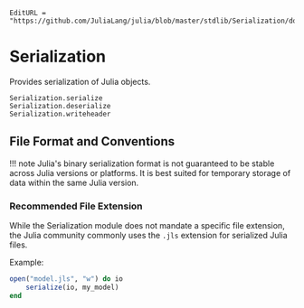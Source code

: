 ```@meta
EditURL = "https://github.com/JuliaLang/julia/blob/master/stdlib/Serialization/docs/src/index.md"
```

# Serialization

Provides serialization of Julia objects.

```@docs
Serialization.serialize
Serialization.deserialize
Serialization.writeheader
```
## File Format and Conventions

!!! note
    Julia's binary serialization format is not guaranteed to be stable across Julia versions or platforms.
    It is best suited for temporary storage of data within the same Julia version.

### Recommended File Extension

While the Serialization module does not mandate a specific file extension, the Julia community commonly uses the `.jls` extension for serialized Julia files.

Example:

```julia
open("model.jls", "w") do io
    serialize(io, my_model)
end
```
